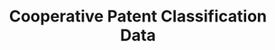 ---
layout: default
bigquery: https://console.cloud.google.com/bigquery?p=patents-public-data&d=cpc&page=dataset
citation: '“Cooperative Patent Classification” by the EPO and USPTO, for public use. '
contributors: EPO, USPTO
cost: None
description: Cooperative Patent Classification Data contains the scheme and definitions
  of the Cooperative Patent Classification system for classifying patent documents.
  The CPC is the result of a partnership between the EPO and the USPTO in their joint
  effort to develop a common, internationally compatible classification system for
  technical documents, in particular patent publications, which will be used by both
  offices in the patent granting process
documentation: https://www.cooperativepatentclassification.org/cpcSchemeAndDefinitions
last_edit: 04/07/2022, 08:48:55
location: https://www.cooperativepatentclassification.org/index
maintained_by: USPTO, EPO
schema_fields:
- level
- status
- not_allocatable
- title_full
- limiting_references
- application_references
- applicationReferences
- additional_only
- symbol
- titleFull
- parents
- dateRevised
- residualReferences
- synonyms
- glossary
- breakdown_code
- title_part
- child_groups
- breakdownCode
- ipcConcordant
- notAllocatable
- ipc_concordant
- titlePart
- childGroups
- residual_references
- informative_references
- limitingReferences
- date_revised
- children
- sizeCache
- informativeReferences
- definition
shortname: cooperative_patent_classification
tags:
- patents
- science
title: Cooperative Patent Classification Data
uuid: 984374a7-16e9-4b35-9445-458daceb01bf
---